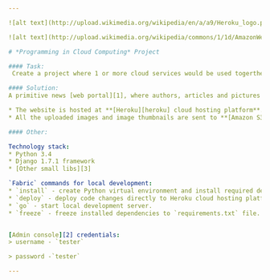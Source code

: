 ```yaml
---

![alt text](http://upload.wikimedia.org/wikipedia/en/a/a9/Heroku_logo.png)

![alt text](http://upload.wikimedia.org/wikipedia/commons/1/1d/AmazonWebservices_Logo.svg)

# *Programming in Cloud Computing* Project

#### Task:
 Create a project where 1 or more cloud services would be used togerther.

#### Solution:
A primitive news [web portal][1], where authors, articles and pictures are added through [admin console][2] and displayed in the main page.

* The website is hosted at **[Heroku][heroku] cloud hosting platform**.
* All the uploaded images and image thumbnails are sent to **[Amazon S3][s3] cloud storage service** and displayed directly from Amazon repository in the main page.

#### Other:

Technology stack:
* Python 3.4
* Django 1.7.1 framework
* [Other small libs][3]

`Fabric` commands for local development:
* `install` - create Python virtual environment and install required dependecies.
* `deploy` - deploy code changes directly to Heroku cloud hosting platform.
* `go` - start local development server.
* `freeze` - freeze installed dependencies to `requirements.txt` file.


[Admin console][2] credentials:
> username - `tester`

> password -`tester`

---
```


[1]: https://mysterious-taiga-3717.herokuapp.com/
[2]: https://mysterious-taiga-3717.herokuapp.com/admin
[3]: /cloud-paper-news/requirements.txt
[heroku]: https://www.heroku.com/
[s3]: http://aws.amazon.com/s3/
